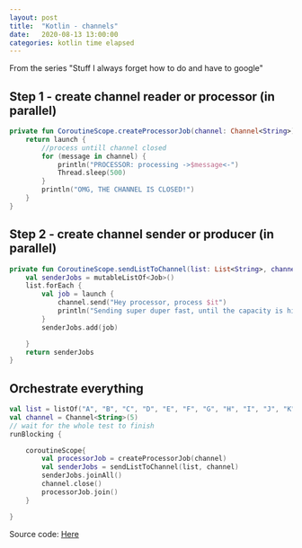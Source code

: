 ```yaml
---
layout: post
title:  "Kotlin - channels"
date:   2020-08-13 13:00:00
categories: kotlin time elapsed
---
```


From the series "Stuff I always forget how to do and have to google"

## Step 1 - create channel reader or processor (in parallel)

```kotlin
private fun CoroutineScope.createProcessorJob(channel: Channel<String>): Job {
    return launch {
        //process untill channel closed
        for (message in channel) {
            println("PROCESSOR: processing ->$message<-")
            Thread.sleep(500)
        }
        println("OMG, THE CHANNEL IS CLOSED!")
    }
}
```
## Step 2 - create channel sender or producer (in parallel)

```kotlin
private fun CoroutineScope.sendListToChannel(list: List<String>, channel: Channel<String>): MutableList<Job> {
    val senderJobs = mutableListOf<Job>()
    list.forEach {
        val job = launch {
            channel.send("Hey processor, process $it")
            println("Sending super duper fast, until the capacity is hit.")
        }
        senderJobs.add(job)

    }
    return senderJobs
}
```

## Orchestrate everything

```kotlin
val list = listOf("A", "B", "C", "D", "E", "F", "G", "H", "I", "J", "K", "L", "M", "N", "O")
val channel = Channel<String>(5)
// wait for the whole test to finish
runBlocking {

    coroutineScope{
        val processorJob = createProcessorJob(channel)
        val senderJobs = sendListToChannel(list, channel)
        senderJobs.joinAll()
        channel.close()
        processorJob.join()
    }

}
```


Source code: [Here](https://github.com/mussatto/kotlinlab/blob/master/src/test/kotlin/mussatto/lab/ChannelTest.kt)